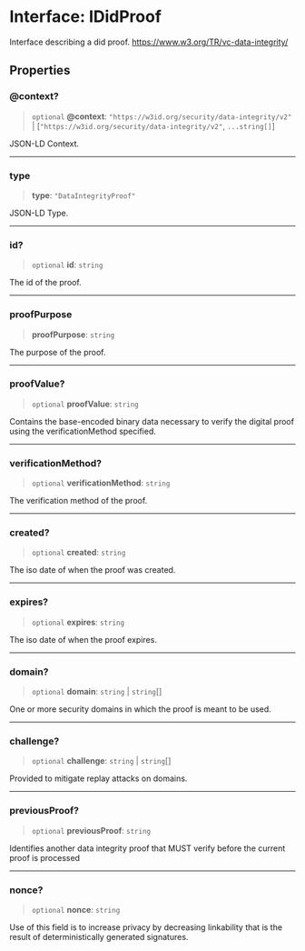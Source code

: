 # Interface: IDidProof

Interface describing a did proof.
https://www.w3.org/TR/vc-data-integrity/

## Properties

### @context?

> `optional` **@context**: `"https://w3id.org/security/data-integrity/v2"` \| [`"https://w3id.org/security/data-integrity/v2"`, `...string[]`]

JSON-LD Context.

***

### type

> **type**: `"DataIntegrityProof"`

JSON-LD Type.

***

### id?

> `optional` **id**: `string`

The id of the proof.

***

### proofPurpose

> **proofPurpose**: `string`

The purpose of the proof.

***

### proofValue?

> `optional` **proofValue**: `string`

Contains the base-encoded binary data necessary to verify the
digital proof using the verificationMethod specified.

***

### verificationMethod?

> `optional` **verificationMethod**: `string`

The verification method of the proof.

***

### created?

> `optional` **created**: `string`

The iso date of when the proof was created.

***

### expires?

> `optional` **expires**: `string`

The iso date of when the proof expires.

***

### domain?

> `optional` **domain**: `string` \| `string`[]

One or more security domains in which the proof is meant to be used.

***

### challenge?

> `optional` **challenge**: `string` \| `string`[]

Provided to mitigate replay attacks on domains.

***

### previousProof?

> `optional` **previousProof**: `string`

Identifies another data integrity proof that MUST verify before
the current proof is processed

***

### nonce?

> `optional` **nonce**: `string`

Use of this field is to increase privacy by decreasing linkability
that is the result of deterministically generated signatures.
